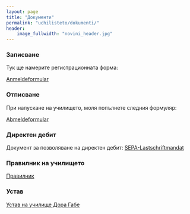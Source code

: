 ```yaml
---
layout: page
title: "Документи"
permalink: "uchilisteto/dokumenti/"
header:
    image_fullwidth: "novini_header.jpg"
---
```



### Записване

Тук ще намерите регистрационната форма:

<a href="/content/Anmeldeformular.pdf" target="_blank">Anmeldeformular</a>


### Отписване

При напускане на училището, моля попълнете следния формуляр:

<a href="/content/Abmeldeformular.pdf" target="_blank">Abmeldeformular</a>


### Директен дебит

Документ за позволяване на директен дебит:
<a href="/content/Sepa_Lastschriftmandat.pdf" target="_blank">SEPA-Lastschriftmandat</a>



### Правилник на училището

<a href="/content/Pravilnik.pdf" target="_blank">Правилник</a>

### Устав

<a href="/content/Satzung.pdf" target="_blank">Устав на училище Дора Габе</a>